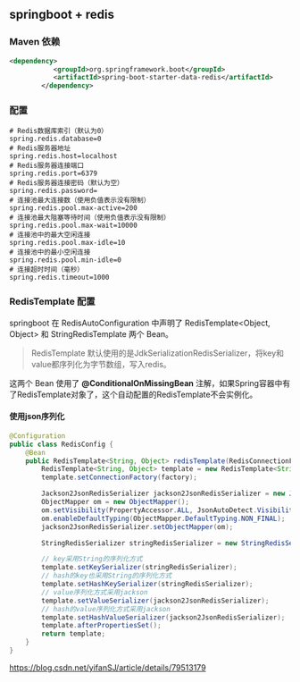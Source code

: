 ## springboot + redis

### Maven 依赖

```xml
<dependency>
           <groupId>org.springframework.boot</groupId>
           <artifactId>spring-boot-starter-data-redis</artifactId>
        </dependency>
```

### 配置

```properties
# Redis数据库索引（默认为0）
spring.redis.database=0
# Redis服务器地址
spring.redis.host=localhost
# Redis服务器连接端口
spring.redis.port=6379
# Redis服务器连接密码（默认为空）
spring.redis.password=
# 连接池最大连接数（使用负值表示没有限制）
spring.redis.pool.max-active=200
# 连接池最大阻塞等待时间（使用负值表示没有限制）
spring.redis.pool.max-wait=10000
# 连接池中的最大空闲连接
spring.redis.pool.max-idle=10
# 连接池中的最小空闲连接
spring.redis.pool.min-idle=0
# 连接超时时间（毫秒）
spring.redis.timeout=1000
```

### RedisTemplate 配置

springboot 在 RedisAutoConfiguration 中声明了 RedisTemplate<Object, Object> 和 StringRedisTemplate 两个 Bean。

> RedisTemplate 默认使用的是JdkSerializationRedisSerializer，将key和value都序列化为字节数组，写入redis。

这两个 Bean 使用了 **@ConditionalOnMissingBean** 注解，如果Spring容器中有了RedisTemplate对象了，这个自动配置的RedisTemplate不会实例化。

#### 使用json序列化

```java
@Configuration
public class RedisConfig {
    @Bean
    public RedisTemplate<String, Object> redisTemplate(RedisConnectionFactory factory) {
        RedisTemplate<String, Object> template = new RedisTemplate<String, Object>();
        template.setConnectionFactory(factory);

        Jackson2JsonRedisSerializer jackson2JsonRedisSerializer = new Jackson2JsonRedisSerializer(Object.class);
        ObjectMapper om = new ObjectMapper();
        om.setVisibility(PropertyAccessor.ALL, JsonAutoDetect.Visibility.ANY);
        om.enableDefaultTyping(ObjectMapper.DefaultTyping.NON_FINAL);
        jackson2JsonRedisSerializer.setObjectMapper(om);

        StringRedisSerializer stringRedisSerializer = new StringRedisSerializer();

        // key采用String的序列化方式
        template.setKeySerializer(stringRedisSerializer);
        // hash的key也采用String的序列化方式
        template.setHashKeySerializer(stringRedisSerializer);
        // value序列化方式采用jackson
        template.setValueSerializer(jackson2JsonRedisSerializer);
        // hash的value序列化方式采用jackson
        template.setHashValueSerializer(jackson2JsonRedisSerializer);
        template.afterPropertiesSet();
        return template;
    }
}
```

https://blog.csdn.net/yifanSJ/article/details/79513179